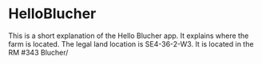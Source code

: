 # HelloBlucher
This is a short explanation of the Hello Blucher app. It explains where the farm is located.
The legal land location is SE4-36-2-W3.
It is located in the RM #343 Blucher/

